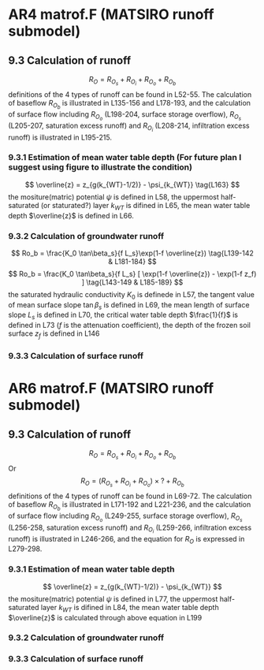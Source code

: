 # AR4 matrof.F (MATSIRO runoff submodel)
## 9.3 Calculation of runoff
$$
R_O=R_{O_s}+R_{O_i}+R_{O_o}+R_{O_b}
\tag{L227-228}
$$
definitions of the 4 types of runoff can be found in L52-55. The calculation of baseflow $R_{O_b}$ is illustrated in L135-156 and L178-193, and the calculation of surface flow including $R_{O_o}$ (L198-204, surface storage overflow), $R_{O_s}$ (L205-207, saturation excess runoff) and $R_{O_i}$ (L208-214, infiltration excess runoff) is illustrated in L195-215.
### 9.3.1 Estimation of mean water table depth (For future plan I suggest using figure to illustrate the condition)
$$
 \overline{z} = z_{g(k_{WT}-1/2)} - \psi_{k_{WT}} 
 \tag{L163}
$$
the mositure(matric) potential $\psi$ is defined in L58, the uppermost half-saturated (or staturated?) layer $k_{WT}$ is difined in L65, the mean water table depth $\overline{z}$ is defined in L66.
### 9.3.2 Calculation of groundwater runoff
$$
Ro_b = \frac{K_0 \tan\beta_s}{f L_s}\exp(1-f \overline{z}) 
 \tag{L139-142 & L181-184}
$$
$$
 Ro_b = \frac{K_0 \tan\beta_s}{f L_s}
  [ \exp(1-f \overline{z}) - \exp(1-f z_f) ] 
  \tag{L143-149 & L185-189}
$$
the saturated hydraulic conductivity $K_0$ is definede in L57, the tangent value of mean surface slope $\tan\beta_s$ is defined in L69, the mean length of surface slope $L_s$ is defined in L70, the critical water table depth $\frac{1}{f}$ is defined in L73 ($f$ is the attenuation coefficient), the depth of the frozen soil surface $z_f$ is defined in L146

### 9.3.3 Calculation of surface runoff

# AR6 matrof.F (MATSIRO runoff submodel)
## 9.3 Calculation of runoff
$$
R_O=R_{O_s}+R_{O_i}+R_{O_o}+R_{O_b}
$$
Or 
$$
R_O=(R_{O_s}+R_{O_i}+R_{O_o})\times?+R_{O_b}
$$
definitions of the 4 types of runoff can be found in L69-72. The calculation of baseflow $R_{O_b}$ is illustrated in L171-192 and L221-236, and the calculation of surface flow including $R_{O_o}$ (L249-255, surface storage overflow), $R_{O_s}$ (L256-258, saturation excess runoff) and $R_{O_i}$ (L259-266, infiltration excess runoff) is illustrated in L246-266, and the equation for $R_O$ is expressed in L279-298.
### 9.3.1 Estimation of mean water table depth
$$
 \overline{z} = z_{g(k_{WT}-1/2)} - \psi_{k_{WT}}
$$
the mositure(matric) potential $\psi$ is defined in L77, the uppermost half-saturated layer $k_{WT}$ is difined in L84, the mean water table depth $\overline{z}$ is calculated through above equation in L199
### 9.3.2 Calculation of groundwater runoff
### 9.3.3 Calculation of surface runoff
